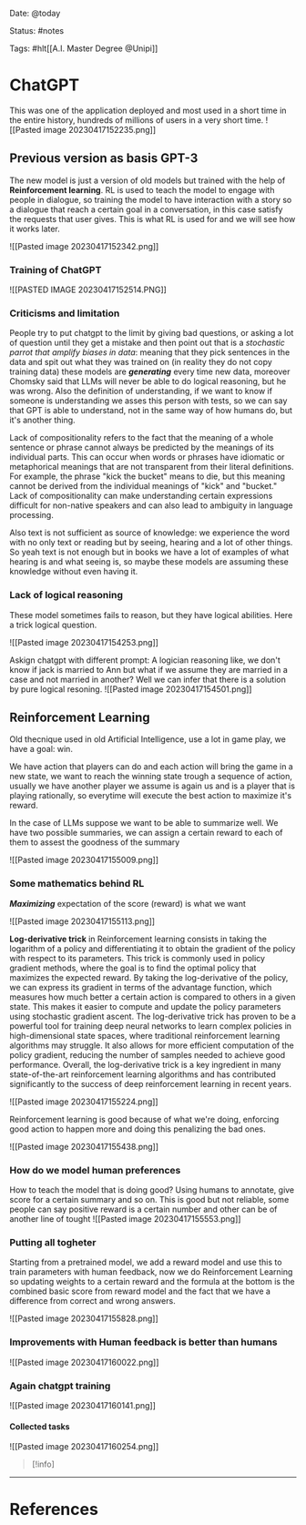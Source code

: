Date: @today

Status: #notes

Tags: #hlt[[A.I. Master Degree @Unipi]]

# ChatGPT

This was one of the application deployed and most used in a short time in the entire history, hundreds of millions of users in a very short time.
![[Pasted image 20230417152235.png]]

## Previous version as basis GPT-3
The new model is just a version of old models but trained with the help of **Reinforcement learning**.
RL is used to teach the model to engage with people in dialogue, so training the model to have interaction with a story so a dialogue that reach a certain goal in a conversation, in this case satisfy the requests that user gives. This is what RL is used for and we will see how it works later.

![[Pasted image 20230417152342.png]]

### Training of ChatGPT
![[PASTED IMAGE 20230417152514.PNG]]

### Criticisms and limitation 

People try to put chatgpt to the limit by giving bad questions, or asking a lot of question until they get a mistake and then point out that is a *stochastic parrot that amplify biases in data*: meaning that they pick sentences in the data and spit out what they was trained on (in reality they do not copy training data) these models are ***generating*** every time new data, moreover Chomsky said that LLMs will never be able to do logical reasoning, but he was wrong. Also the definition of understanding, if we want to know if someone is understanding we asses this person with tests, so we can say that GPT is able to understand, not in the same way of how humans do, but it's another thing. 

Lack of compositionality refers to the fact that the meaning of a whole sentence or phrase cannot always be predicted by the meanings of its individual parts. This can occur when words or phrases have idiomatic or metaphorical meanings that are not transparent from their literal definitions. For example, the phrase "kick the bucket" means to die, but this meaning cannot be derived from the individual meanings of "kick" and "bucket." Lack of compositionality can make understanding certain expressions difficult for non-native speakers and can also lead to ambiguity in language processing.

Also text is not sufficient as source of knowledge: we experience the word with no only text or reading but by seeing, hearing and a lot of other things. So yeah text is not enough but in books we have a lot of examples of what hearing is and what seeing is, so maybe these models are assuming these knowledge without even having it.

### Lack of logical reasoning

These model sometimes fails to reason, but they have logical abilities. Here a trick logical question.

![[Pasted image 20230417154253.png]]

Askign chatgpt with different prompt: A logician reasoning like, we don't know if jack is married to Ann but what if we assume they are married in a case and not married in another? Well we can infer that there is a solution by pure logical resoning.
![[Pasted image 20230417154501.png]]

## Reinforcement Learning

Old thecnique used in old Artificial Intelligence, use a lot in game play, we have a goal: win.

We have action that players can do and each action will bring the game in a new state, we want to reach the winning state trough a sequence of action, usually we have another player we assume is again us and is a player that is playing rationally, so everytime will execute the best action to maximize it's reward.

In the case of LLMs suppose we want to be able to summarize well. We have two possible summaries, we can assign a certain reward to each of them to assest the goodness of the summary

![[Pasted image 20230417155009.png]]

### Some mathematics behind RL

***Maximizing*** expectation of the score (reward) is what we want

![[Pasted image 20230417155113.png]]

**Log-derivative trick** in Reinforcement learning consists in taking the logarithm of a policy and differentiating it to obtain the gradient of the policy with respect to its parameters. This trick is commonly used in policy gradient methods, where the goal is to find the optimal policy that maximizes the expected reward. By taking the log-derivative of the policy, we can express its gradient in terms of the advantage function, which measures how much better a certain action is compared to others in a given state. This makes it easier to compute and update the policy parameters using stochastic gradient ascent. The log-derivative trick has proven to be a powerful tool for training deep neural networks to learn complex policies in high-dimensional state spaces, where traditional reinforcement learning algorithms may struggle. It also allows for more efficient computation of the policy gradient, reducing the number of samples needed to achieve good performance. Overall, the log-derivative trick is a key ingredient in many state-of-the-art reinforcement learning algorithms and has contributed significantly to the success of deep reinforcement learning in recent years. 

![[Pasted image 20230417155224.png]]

Reinforcement learning is good because of what we're doing, enforcing good action to happen more and doing this penalizing the bad ones.

![[Pasted image 20230417155438.png]]

### How do we model human preferences

How to teach the model that is doing good? Using humans to annotate, give score for a certain summary and so on. This is good but not reliable, some people can say positive reward is a certain number and other can be of another line of tought
![[Pasted image 20230417155553.png]]

### Putting all togheter

Starting from a pretrained model, we add a reward model and use this to train parameters with human feedback, now we do Reinforcement Learning so updating weights to a certain reward and the formula at the bottom is the combined basic score from reward model and the fact that we have a difference from correct and wrong answers.

![[Pasted image 20230417155828.png]]

### Improvements with Human feedback is better than humans 

![[Pasted image 20230417160022.png]]

### Again chatgpt training

![[Pasted image 20230417160141.png]]

#### Collected tasks
![[Pasted image 20230417160254.png]]
>[!info]
> 






---
# References

